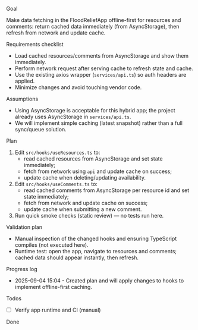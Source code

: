 Goal

Make data fetching in the FloodReliefApp offline-first for resources and comments: return cached data immediately (from AsyncStorage), then refresh from network and update cache.

Requirements checklist

- Load cached resources/comments from AsyncStorage and show them immediately.
- Perform network request after serving cache to refresh state and cache.
- Use the existing axios wrapper (`services/api.ts`) so auth headers are applied.
- Minimize changes and avoid touching vendor code.

Assumptions

- Using AsyncStorage is acceptable for this hybrid app; the project already uses AsyncStorage in `services/api.ts`.
- We will implement simple caching (latest snapshot) rather than a full sync/queue solution.

Plan

1. Edit `src/hooks/useResources.ts` to:
   - read cached resources from AsyncStorage and set state immediately;
   - fetch from network using `api` and update cache on success;
   - update cache when deleting/updating availability.
2. Edit `src/hooks/useComments.ts` to:
   - read cached comments from AsyncStorage per resource id and set state immediately;
   - fetch from network and update cache on success;
   - update cache when submitting a new comment.
3. Run quick smoke checks (static review) — no tests run here.

Validation plan

- Manual inspection of the changed hooks and ensuring TypeScript compiles (not executed here).
- Runtime test: open the app, navigate to resources and comments; cached data should appear instantly, then refresh.

Progress log

- 2025-09-04 15:04 - Created plan and will apply changes to hooks to implement offline-first caching.

Todos

- [ ] Verify app runtime and CI (manual)

Done

